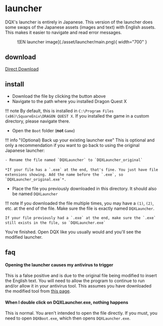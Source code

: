# launcher

DQX's launcher is entirely in Japanese. This version of the launcher does some swaps of the Japanese assets (images and text) with English assets. This makes it easier to navigate and read error messages.

<center>![EN launcher image](./asset/launcher/main.png){ width="700" }</center>

## download

[Direct Download](https://github.com/dqx-translation-project/dqx_en_launcher/releases/latest/download/DQXLauncher.exe)

## install

- Download the file by clicking the button above
- Navigate to the path where you installed Dragon Quest X

!!! note
    By default, this is installed in `C:\Program Files (x86)\SquareEnix\DRAGON QUEST X`. If you installed the game in a custom directory, please navigate there.

- Open the `Boot` folder (**not** `Game`)

!!! info "(Optional) Back up your existing launcher exe"
    This is optional and only a recommendation if you want to go back to using the original Japanese launcher:

    - Rename the file named `DQXLauncher` to `DQXLauncher_original`

    *If your file has a `.exe` at the end, that's fine. You just have file extensions showing. Add the name before the `.exe`, so `DQXLauncher_original.exe`*.

- Place the file you previously downloaded in this directory. It should also be named `DQXLauncher`

!!! note
    If you downloaded the file multiple times, you may have a `(1)`, `(2)`, etc. at the end of the file. Make sure the file is exactly named `DQXLauncher`.

    If your file previously had a `.exe` at the end, make sure the `.exe` still exists in the file, so `DQXLauncher.exe`

You're finished. Open DQX like you usually would and you'll see the modified launcher.

## faq

#### Opening the launcher causes my antivirus to trigger

This is a false positive and is due to the original file being modified to insert the English text. You will need to allow the program to continue to run and/or allow it in your antivirus tool. This assumes you have downloaded the modified tool from [this page](#download).

#### When I double click on DQXLauncher.exe, nothing happens

This is normal. You aren't intended to open the file directly. If you must, you need to open `DQXBoot.exe`, which then opens `DQXLauncher.exe`.

